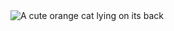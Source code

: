 <img src="https://cdn.freecodecamp.org/curriculum/cat-photo-app/relaxing-cat.jpg" alt="A cute orange cat lying on its back" />
